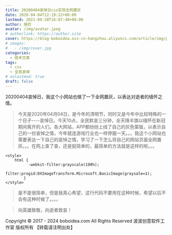 ```yaml
---
title: 20200404哀悼日css实现全网置灰
date: 2020-04-04T22:19:22+08:00
lastmod: 2021-09-28T16:07:40+08:00
author: 胡巴
avatar: /img/avatar.jpeg
# authorlink: https://author.site
cover: https://blog-boboidea.oss-cn-hangzhou.aliyuncs.com/article/img/posts/20200404哀悼日css实现全网置灰.jpg
# images:
#   - /img/cover.jpg
categories:
  - 技术文章
tags:
  - css
  - 全民哀悼
# nolastmod: true
draft: false
---
```


20200404哀悼日，我这个小网站也做了一下全网置灰，以表达对逝者的缅怀之情。

<!--more-->

> 今天是2020年04月04日，是今年的清明节，同时又是今年中比较特殊的一个日子----哀悼日。今天10点，全民默哀三分钟，全天降半旗以缅怀在新冠期间离开的人们。各大网站，APP都纷纷上线了自己的灰色蒙版，以表示自己的一份哀悼之情，今年就连游戏行业也一样停服一天。。。我这个小网站也需要表达一下自己的哀悼之情，学习了一下怎么将自己的网站页面全网置灰。。。在网上查了查，还是挺简单的，最简单的方法就是这样的啦。。。

```
<style>
    html {
		  -webkit-filter:grayscale(100%);
			filter:progid:DXImageTransform.Microsoft.BasicImage(graysale=1);
		}
</style>
```

> 是不是很简单，但是我真心希望，这行代码不要用在这种时候，希望以后不会有这种时候了。。。。

> 向英雄致敬，向逝者致哀！

<!--declare-declare-->

Copyright &copy; 2017 - 2024 boboidea.com All Rights Reserved 波波创意软件工作室 版权所有 【转载请注明出处】
